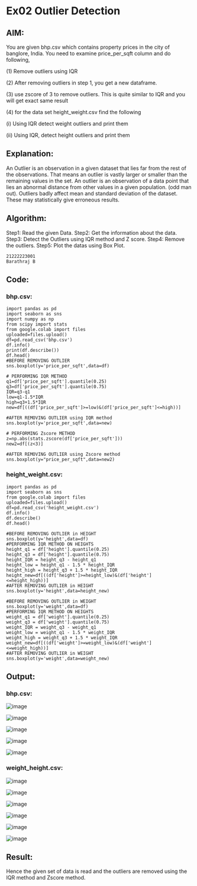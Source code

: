 # Ex02 Outlier Detection
## AIM:

You are given bhp.csv which contains property prices in the city of banglore, India. You need to examine price_per_sqft column and do following,


(1) Remove outliers using IQR


(2) After removing outliers in step 1, you get a new dataframe.


(3) use zscore of 3 to remove outliers. This is quite similar to IQR and you will get exact same result


(4) for the data set height_weight.csv find the following


(i) Using IQR detect weight outliers and print them

(ii) Using IQR, detect height outliers and print them

## Explanation:
An Outlier is an observation in a given dataset that lies far from the rest of the observations. That means an outlier is vastly larger or smaller than the remaining values in the set. An outlier is an observation of a data point that lies an abnormal distance from other values in a given population. (odd man out). Outliers badly affect mean and standard deviation of the dataset. These may statistically give erroneous results.
## Algorithm:
Step1: Read the given Data.
Step2: Get the information about the data.
Step3: Detect the Outliers using IQR method and Z score.
Step4: Remove the outliers.
Step5: Plot the datas using Box Plot.
```
21222223001
Barathraj B
```
## Code:
### bhp.csv:
```
import pandas as pd
import seaborn as sns
import numpy as np
from scipy import stats
from google.colab import files
uploaded=files.upload()
df=pd.read_csv('bhp.csv')
df.info()
print(df.describe())
df.head()
#BEFORE REMOVING OUTLIER
sns.boxplot(y='price_per_sqft',data=df)

# PERFORMING IQR METHOD
q1=df['price_per_sqft'].quantile(0.25)
q3=df['price_per_sqft'].quantile(0.75)
IQR=q3-q1
low=q1-1.5*IQR
high=q3+1.5*IQR
new=df[((df['price_per_sqft']>=low)&(df['price_per_sqft']<=high))]

#AFTER REMOVING OUTLIER using IQR method
sns.boxplot(y='price_per_sqft',data=new)

# PERFORMING Zscore METHOD
z=np.abs(stats.zscore(df['price_per_sqft']))
new2=df[(z<3)]

#AFTER REMOVING OUTLIER using Zscore method
sns.boxplot(y="price_per_sqft",data=new2)
```
### height_weight.csv:
```
import pandas as pd
import seaborn as sns
from google.colab import files
uploaded=files.upload()
df=pd.read_csv('height_weight.csv')
df.info()
df.describe()
df.head()

#BEFORE REMOVING OUTLIER in HEIGHT
sns.boxplot(y='height',data=df)
#PERFORMING IQR METHOD ON HEIGHTS
height_q1 = df['height'].quantile(0.25)
height_q3 = df['height'].quantile(0.75)
height_IQR = height_q3 - height_q1
height_low = height_q1 - 1.5 * height_IQR
height_high = height_q3 + 1.5 * height_IQR
height_new=df[((df['height']>=height_low)&(df['height']<=height_high))]
#AFTER REMOVING OUTLIER in HEIGHT
sns.boxplot(y='height',data=height_new)

#BEFORE REMOVING OUTLIER in WEIGHT
sns.boxplot(y='weight',data=df)
#PERFORMING IQR METHOD ON HEIGHTS
weight_q1 = df['weight'].quantile(0.25)
weight_q3 = df['weight'].quantile(0.75)
weight_IQR = weight_q3 - weight_q1
weight_low = weight_q1 - 1.5 * weight_IQR
weight_high = weight_q3 + 1.5 * weight_IQR
weight_new=df[((df['weight']>=weight_low)&(df['weight']<=weight_high))]
#AFTER REMOVING OUTLIER in WEIGHT
sns.boxplot(y='weight',data=weight_new)
```
## Output:
### bhp.csv:
![image](https://github.com/bharathraj1905/ODD2023---Datascience---Ex-02/assets/121490575/dbad9024-82a4-4122-9385-5fd25f842afe)

![image](https://github.com/bharathraj1905/ODD2023---Datascience---Ex-02/assets/121490575/d5dc6eda-49fb-417c-9940-cf7c98f59ce8)

![image](https://github.com/bharathraj1905/ODD2023---Datascience---Ex-02/assets/121490575/a3504517-2712-49c2-8fd3-6ed67e3c8c48)

![image](https://github.com/bharathraj1905/ODD2023---Datascience---Ex-02/assets/121490575/d6db8fc2-899b-4b30-bed0-79c5a89fa63f)

![image](https://github.com/bharathraj1905/ODD2023---Datascience---Ex-02/assets/121490575/2f8a2916-4a69-453b-8cfb-5997fa775e81)

### weight_height.csv:

![image](https://github.com/bharathraj1905/ODD2023---Datascience---Ex-02/assets/121490575/022e7d3b-71e0-4e3d-82bc-4740f11da852)

![image](https://github.com/bharathraj1905/ODD2023---Datascience---Ex-02/assets/121490575/0001a0f4-268f-4f74-b7dc-3eb7df0ba150)

![image](https://github.com/bharathraj1905/ODD2023---Datascience---Ex-02/assets/121490575/dabd4b2a-9739-4d21-a277-0b702ab7e931)

![image](https://github.com/bharathraj1905/ODD2023---Datascience---Ex-02/assets/121490575/250171a3-111b-4b1e-8016-a44e0f52df8c)

![image](https://github.com/bharathraj1905/ODD2023---Datascience---Ex-02/assets/121490575/cbbacce9-3240-4c29-8651-e9f9d8c766b5)

![image](https://github.com/bharathraj1905/ODD2023---Datascience---Ex-02/assets/121490575/75bd8220-9d41-4b08-97c0-66d6ad2db5de)

## Result:
Hence the given set of data is read and the outliers are removed using the IQR method and Zscore method.




